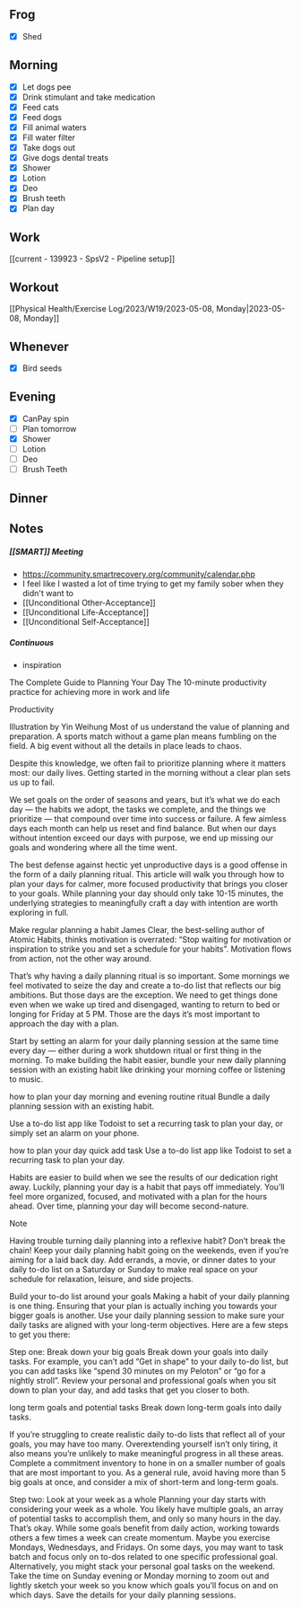 ## Frog
- [x] Shed

## Morning 
- [x] Let dogs pee
- [x] Drink stimulant and take medication
- [x] Feed cats
- [x] Feed dogs
- [x] Fill animal waters
- [x] Fill water filter
- [x] Take dogs out 
- [x] Give dogs dental treats
- [x] Shower
- [x] Lotion
- [x] Deo
- [x] Brush teeth
- [x] Plan day

## Work 
[[current - 139923 - SpsV2 -  Pipeline setup]]

## Workout
[[Physical Health/Exercise Log/2023/W19/2023-05-08, Monday|2023-05-08, Monday]]

## Whenever
- [x] Bird seeds

## Evening
- [x] CanPay spin
- [ ] Plan tomorrow 
- [x] Shower 
- [ ] Lotion 
- [ ] Deo 
- [ ] Brush Teeth 

## Dinner

## Notes 

##### [[SMART]] Meeting
- https://community.smartrecovery.org/community/calendar.php 
- I feel like I wasted a lot of time trying to get my family sober when they didn't want to
- [[Unconditional Other-Acceptance]]
- [[Unconditional Life-Acceptance]]
- [[Unconditional Self-Acceptance]]

##### Continuous 

- inspiration


The Complete Guide to Planning Your Day
The 10-minute productivity practice for achieving more in work and life

Productivity

Illustration by Yin Weihung
Most of us understand the value of planning and preparation. A sports match without a game plan means fumbling on the field. A big event without all the details in place leads to chaos.

Despite this knowledge, we often fail to prioritize planning where it matters most: our daily lives. Getting started in the morning without a clear plan sets us up to fail.

We set goals on the order of seasons and years, but it’s what we do each day — the habits we adopt, the tasks we complete, and the things we prioritize — that compound over time into success or failure. A few aimless days each month can help us reset and find balance. But when our days without intention exceed our days with purpose, we end up missing our goals and wondering where all the time went.

The best defense against hectic yet unproductive days is a good offense in the form of a daily planning ritual. This article will walk you through how to plan your days for calmer, more focused productivity that brings you closer to your goals. While planning your day should only take 10-15 minutes, the underlying strategies to meaningfully craft a day with intention are worth exploring in full.

Make regular planning a habit
James Clear, the best-selling author of Atomic Habits, thinks motivation is overrated: “Stop waiting for motivation or inspiration to strike you and set a schedule for your habits”. Motivation flows from action, not the other way around.

That’s why having a daily planning ritual is so important. Some mornings we feel motivated to seize the day and create a to-do list that reflects our big ambitions. But those days are the exception. We need to get things done even when we wake up tired and disengaged, wanting to return to bed or longing for Friday at 5 PM. Those are the days it’s most important to approach the day with a plan.

Start by setting an alarm for your daily planning session at the same time every day — either during a work shutdown ritual or first thing in the morning. To make building the habit easier, bundle your new daily planning session with an existing habit like drinking your morning coffee or listening to music.


how to plan your day morning and evening routine ritual
Bundle a daily planning session with an existing habit.

Use a to-do list app like Todoist to set a recurring task to plan your day, or simply set an alarm on your phone.


how to plan your day quick add task
Use a to-do list app like Todoist to set a recurring task to plan your day.

Habits are easier to build when we see the results of our dedication right away. Luckily, planning your day is a habit that pays off immediately. You’ll feel more organized, focused, and motivated with a plan for the hours ahead. Over time, planning your day will become second-nature.

Note

Having trouble turning daily planning into a reflexive habit? Don’t break the chain! Keep your daily planning habit going on the weekends, even if you’re aiming for a laid back day. Add errands, a movie, or dinner dates to your daily to-do list on a Saturday or Sunday to make real space on your schedule for relaxation, leisure, and side projects.

Build your to-do list around your goals
Making a habit of your daily planning is one thing. Ensuring that your plan is actually inching you towards your bigger goals is another. Use your daily planning session to make sure your daily tasks are aligned with your long-term objectives. Here are a few steps to get you there:

Step one: Break down your big goals
Break down your goals into daily tasks. For example, you can’t add “Get in shape” to your daily to-do list, but you can add tasks like “spend 30 minutes on my Peloton” or “go for a nightly stroll”. Review your personal and professional goals when you sit down to plan your day, and add tasks that get you closer to both.


long term goals and potential tasks
Break down long-term goals into daily tasks.

If you’re struggling to create realistic daily to-do lists that reflect all of your goals, you may have too many. Overextending yourself isn’t only tiring, it also means you’re unlikely to make meaningful progress in all these areas. Complete a commitment inventory to hone in on a smaller number of goals that are most important to you. As a general rule, avoid having more than 5 big goals at once, and consider a mix of short-term and long-term goals.

Step two: Look at your week as a whole
Planning your day starts with considering your week as a whole. You likely have multiple goals, an array of potential tasks to accomplish them, and only so many hours in the day. That’s okay. While some goals benefit from daily action, working towards others a few times a week can create momentum. Maybe you exercise Mondays, Wednesdays, and Fridays. On some days, you may want to task batch and focus only on to-dos related to one specific professional goal. Alternatively, you might stack your personal goal tasks on the weekend. Take the time on Sunday evening or Monday morning to zoom out and lightly sketch your week so you know which goals you’ll focus on and on which days. Save the details for your daily planning sessions.